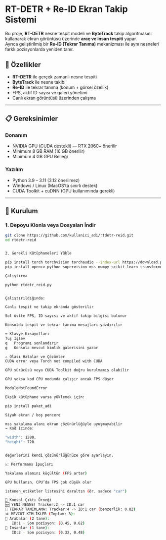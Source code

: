# RT-DETR + Re-ID Ekran Takip Sistemi

Bu proje, **RT-DETR** nesne tespit modeli ve **ByteTrack** takip algoritmasını kullanarak ekran görüntüsü üzerinde **araç ve insan tespiti** yapar.  
Ayrıca geliştirilmiş bir **Re-ID (Tekrar Tanıma)** mekanizması ile aynı nesneleri farklı pozisyonlarda yeniden tanır.

## 🚀 Özellikler
- **RT-DETR** ile gerçek zamanlı nesne tespiti
- **ByteTrack** ile nesne takibi
- **Re-ID** ile tekrar tanıma (konum + görsel özellik)
- FPS, aktif ID sayısı ve galeri yönetimi
- Canlı ekran görüntüsü üzerinden çalışma

---

## 📋 Gereksinimler

### Donanım
- NVIDIA GPU (CUDA destekli) — RTX 2060+ önerilir
- Minimum 8 GB RAM (16 GB önerilir)
- Minimum 4 GB GPU Belleği

### Yazılım
- Python 3.9 – 3.11 (3.12 önerilmez)
- Windows / Linux (MacOS’ta sınırlı destek)
- CUDA Toolkit + cuDNN (GPU kullanımında gerekli)

---

## 🔧 Kurulum

### 1. Depoyu Klonla veya Dosyaları İndir
```bash
git clone https://github.com/kullanici_adi/rtdetr-reid.git
cd rtdetr-reid


2. Gerekli Kütüphaneleri Yükle

pip install torch torchvision torchaudio --index-url https://download.pytorch.org/whl/cu121
pip install opencv-python supervision mss numpy scikit-learn transformers

Çalıştırma

python rtdetr_reid.py


Çalıştırıldığında:

Canlı tespit ve takip ekranda gösterilir

Sol üstte FPS, ID sayısı ve aktif takip bilgisi bulunur

Konsolda tespit ve tekrar tanıma mesajları yazdırılır

⌨️ Klavye Kısayolları
Tuş	İşlev
q	Programı sonlandırır
g	Konsola mevcut kimlik galerisini yazar

⚠️ Olası Hatalar ve Çözümler
CUDA error veya Torch not compiled with CUDA

GPU sürücüsü veya CUDA Toolkit doğru kurulmamış olabilir

GPU yoksa kod CPU modunda çalışır ancak FPS düşer

ModuleNotFoundError

Eksik kütüphane varsa yüklemek için:

pip install paket_adi

Siyah ekran / boş pencere

mss yakalama alanı ekran çözünürlüğüyle uyuşmayabilir
→ Kod içinde:

"width": 1280,
"height": 720


değerlerini kendi çözünürlüğünüze göre ayarlayın.

📈 Performans İpuçları

Yakalama alanını küçültün (FPS artar)

GPU kullanın, CPU’da FPS çok düşük olur

istenen_etiketler listesini daraltın (ör. sadece "car")

📌 Konsol Çıktı Örneği
🆕 YENİ NESNE! Tracker:2 -> ID:1 car
🔄 TEKRAR TANIMLAMA! Tracker:4 -> ID:1 car (benzerlik: 0.82)
📊 MEVCUT KİMLİKLER (Toplam: 3):
🚗 Arabalar (2 tane):
   ID:1 - Son pozisyon: (0.45, 0.62)
🚶 İnsanlar (1 tane):
   ID:2 - Son pozisyon: (0.32, 0.48)
